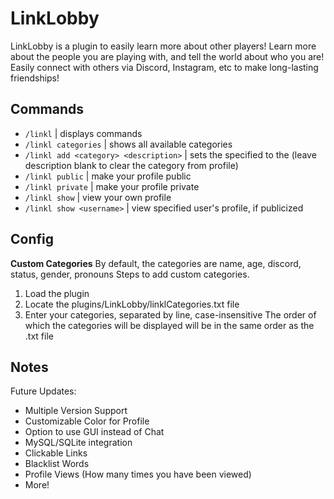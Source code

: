 # LinkLobby
LinkLobby is a plugin to easily learn more about other players! Learn more about the people you are playing with, and tell the world about who you are! Easily connect with others via Discord, Instagram, etc to make long-lasting friendships!
## Commands
- ```/linkl``` | displays commands
- ```/linkl categories``` | shows all available categories
- ```/linkl add <category> <description>``` | sets the specified <category> to the <description> (leave description blank to clear the category from profile)
- ```/linkl public``` | make your profile public
- ```/linkl private``` | make your profile private
- ```/linkl show``` | view your own profile
- ```/linkl show <username>``` | view specified user's profile, if publicized

## Config
**Custom Categories**
By default, the categories are name, age, discord, status, gender, pronouns
Steps to add custom categories.
1. Load the plugin
2. Locate the plugins/LinkLobby/linklCategories.txt file
3. Enter your categories, separated by line, case-insensitive
The order of which the categories will be displayed will be in the same order as the .txt file

## Notes
Future Updates:
- Multiple Version Support
- Customizable Color for Profile
- Option to use GUI instead of Chat
- MySQL/SQLite integration
- Clickable Links
- Blacklist Words
- Profile Views (How many times you have been viewed)
- More!
